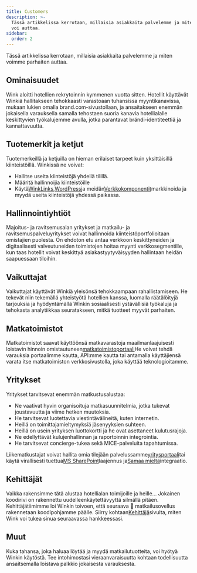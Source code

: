 ```yaml
---
title: Customers
description: >-
  Tässä artikkelissa kerrotaan, millaisia ​​asiakkaita palvelemme ja miten Wink
  voi auttaa.
sidebar:
  order: 2
---
```

Tässä artikkelissa kerrotaan, millaisia ​​asiakkaita palvelemme ja miten voimme parhaiten auttaa.

## Ominaisuudet

Wink aloitti hotellien rekrytoinnin kymmenen vuotta sitten. Hotellit käyttävät Winkiä hallitakseen tehokkaasti varastoaan tuhansissa myyntikanavissa, mukaan lukien omalla brand.com-sivustollaan, ja ansaitakseen enemmän jokaisella varauksella samalla tehostaen suoria kanavia hotellialalle keskittyvien työkalujemme avulla, jotka parantavat brändi-identiteettiä ja kannattavuutta.

## Tuotemerkit ja ketjut

Tuotemerkeillä ja ketjuilla on hieman erilaiset tarpeet kuin yksittäisillä kiinteistöillä. Winkissä ne voivat:

* Hallitse useita kiinteistöjä yhdellä tilillä.
* Määritä hallinnoijia kiinteistöille
* Käytä[WinkLinks](/link-manager/wink-links),[WordPress](/developers/wordpress)ja meidän[Verkkokomponentit](/developers/web-components)markkinoida ja myydä useita kiinteistöjä yhdessä paikassa.

## Hallinnointiyhtiöt

Majoitus- ja ravitsemusalan yritykset ja matkailu- ja ravitsemuspalveluyritykset voivat hallinnoida kiinteistöportfolioitaan omistajien puolesta. On ehdoton etu antaa verkkoon keskittyneiden ja digitaalisesti valveutuneiden toimistojen hoitaa myynti verkkosegmentille, kun taas hotellit voivat keskittyä asiakastyytyväisyyden hallintaan heidän saapuessaan tiloihin.

## Vaikuttajat

Vaikuttajat käyttävät Winkiä yleisönsä tehokkaampaan rahallistamiseen. He tekevät niin tekemällä yhteistyötä hotellien kanssa, luomalla räätälöityjä tarjouksia ja hyödyntämällä Winkin sosiaalisesti ystävällisiä työkaluja ja tehokasta analytiikkaa seuratakseen, mitkä tuotteet myyvät parhaiten.

## Matkatoimistot

Matkatoimistot saavat käyttöönsä matkavarastoja maailmanlaajuisesti loistavin hinnoin omistautuneen[matkatoimistoportaali](https://agent.wink.travel)He voivat tehdä varauksia portaalimme kautta, API:mme kautta tai antamalla käyttäjiensä varata itse matkatoimiston verkkosivustolla, joka käyttää teknologioitamme.

## Yritykset

Yritykset tarvitsevat enemmän matkustusalustaa:

* Ne vaativat hyvin organisoituja matkasuunnitelmia, jotka tukevat joustavuutta ja viime hetken muutoksia.
* He tarvitsevat luotettavia viestintävälineitä, kuten internetin.
* Heillä on toimittajamieltymyksiä jäsenyyksien suhteen.
* Heillä on usein yrityksen luottokortti ja he ovat asettaneet kulutusrajoja.
* Ne edellyttävät kulujenhallinnan ja raportoinnin integrointia.
* He tarvitsevat concierge-tukea sekä MICE-palveluita tapahtumissa.

Liikematkustajat voivat hallita omia tilejään palvelussamme[yritysportaali](/corporate/what-is-group)tai käytä virallisesti tuettua[MS SharePoint](https://www.microsoft.com/en-us/microsoft-365/sharepoint/collaboration)laajennus ja[Samaa mieltä](https://www.concur.com/)integraatio.

## Kehittäjät

Vaikka rakensimme tätä alustaa hotellialan toimijoille ja heille... Jokainen koodirivi on rakennettu uudelleenkäytettävyyttä silmällä pitäen. Kehittäjätiimimme loi Winkin toivoen, että seuraava 🦄 matkailusovellus rakennetaan koodipohjamme päälle. Siirry kohtaan[Kehittäjä](/developers/build-on-wink)sivulta, miten Wink voi tukea sinua seuraavassa hankkeessasi.

## Muut

Kuka tahansa, joka haluaa löytää ja myydä matkailutuotteita, voi hyötyä Winkin käytöstä. Tee intohimostasi vieraanvaraisuutta kohtaan todellisuutta ansaitsemalla loistava palkkio jokaisesta varauksesta.

